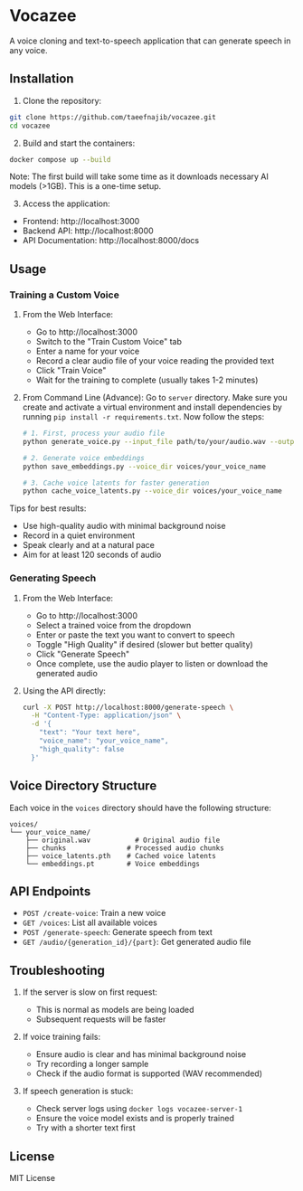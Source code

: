 # Vocazee

A voice cloning and text-to-speech application that can generate speech in any voice.

## Installation

1. Clone the repository:
```bash
git clone https://github.com/taeefnajib/vocazee.git
cd vocazee
```

2. Build and start the containers:
```bash
docker compose up --build
```
Note: The first build will take some time as it downloads necessary AI models (>1GB). This is a one-time setup.

3. Access the application:
- Frontend: http://localhost:3000
- Backend API: http://localhost:8000
- API Documentation: http://localhost:8000/docs

## Usage

### Training a Custom Voice

1. From the Web Interface:
   - Go to http://localhost:3000
   - Switch to the "Train Custom Voice" tab
   - Enter a name for your voice
   - Record a clear audio file of your voice reading the provided text
   - Click "Train Voice"
   - Wait for the training to complete (usually takes 1-2 minutes)

2. From Command Line (Advance):
   Go to `server` directory. Make sure you create and activate a virtual environment and install dependencies by running `pip install -r requirements.txt`. Now follow the steps:
   ```bash
   # 1. First, process your audio file
   python generate_voice.py --input_file path/to/your/audio.wav --output_dir voices/your_voice_name

   # 2. Generate voice embeddings
   python save_embeddings.py --voice_dir voices/your_voice_name

   # 3. Cache voice latents for faster generation
   python cache_voice_latents.py --voice_dir voices/your_voice_name
   ```

Tips for best results:
- Use high-quality audio with minimal background noise
- Record in a quiet environment
- Speak clearly and at a natural pace
- Aim for at least 120 seconds of audio

### Generating Speech

1. From the Web Interface:
   - Go to http://localhost:3000
   - Select a trained voice from the dropdown
   - Enter or paste the text you want to convert to speech
   - Toggle "High Quality" if desired (slower but better quality)
   - Click "Generate Speech"
   - Once complete, use the audio player to listen or download the generated audio

2. Using the API directly:
   ```bash
   curl -X POST http://localhost:8000/generate-speech \
     -H "Content-Type: application/json" \
     -d '{
       "text": "Your text here",
       "voice_name": "your_voice_name",
       "high_quality": false
     }'
   ```

## Voice Directory Structure

Each voice in the `voices` directory should have the following structure:
```
voices/
└── your_voice_name/
    ├── original.wav           # Original audio file
    ├── chunks               # Processed audio chunks
    ├── voice_latents.pth    # Cached voice latents
    └── embeddings.pt        # Voice embeddings
```

## API Endpoints

- `POST /create-voice`: Train a new voice
- `GET /voices`: List all available voices
- `POST /generate-speech`: Generate speech from text
- `GET /audio/{generation_id}/{part}`: Get generated audio file

## Troubleshooting

1. If the server is slow on first request:
   - This is normal as models are being loaded
   - Subsequent requests will be faster

2. If voice training fails:
   - Ensure audio is clear and has minimal background noise
   - Try recording a longer sample
   - Check if the audio format is supported (WAV recommended)

3. If speech generation is stuck:
   - Check server logs using `docker logs vocazee-server-1`
   - Ensure the voice model exists and is properly trained
   - Try with a shorter text first

## License

MIT License
